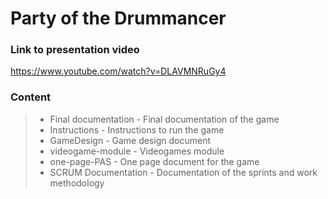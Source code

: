 # Party of the Drummancer

### Link to presentation video
https://www.youtube.com/watch?v=DLAVMNRuGy4

### Content

> - Final documentation - Final documentation of the game
> - Instructions - Instructions to run the game
> - GameDesign - Game design document
> - videogame-module - Videogames module
> - one-page-PAS - One page document for the game
> - SCRUM Documentation - Documentation of the sprints and work methodology
